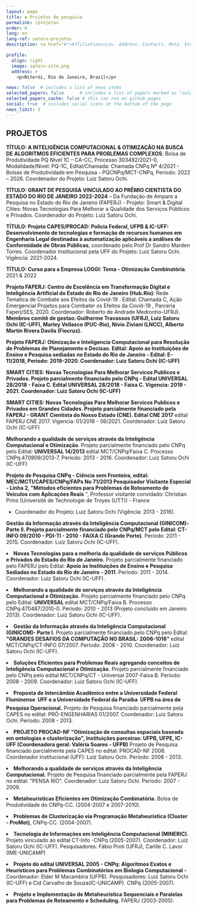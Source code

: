 ```yaml
---
layout: page
title: ▪ Projetos de pesquisa
permalink: /projetos
order: 6
lang: en
lang-ref: satoru-projetos
description: <a href="#">Affiliations</a>. Address. Contacts. Moto. Etc.

profile:
  align: right
  image: satoru-site.png
  address: >
    <p>Niterói, Rio de Janeiro, Brazil</p>

news: false  # includes a list of news items
selected_papers: false      # includes a list of papers marked as "selected={true}" (only run locally!)
selected_papers_cache: false # this can run on github pages
social: true  # includes social icons at the bottom of the page
news_limit: 5
---
```

## **PROJETOS**

**TÍTULO: A INTELIGÊNCIA COMPUTACIONAL & OTIMIZAÇÃO NA BUSCA DE ALGORITMOS EFICIENTES
PARA PROBLEMAS COMPLEXOS**; Bolsa de Produtividade PQ Nível 1C – CA-CC, Processo 303492/2021-0, Modalidade/Nível: PQ-1C, Edital/Chamada: Chamada CNPq Nº 4/2021 - Bolsas de Produtividade em Pesquisa - PQCNPq/MCT-CNPq, Período: 2022 – 2026. Coordenador do Projeto: Luiz Satoru Ochi.

**TÍTULO: GRANT DE PESQUISA VINCULADO AO PRÊMIO CIENTISTA DO ESTADO DO RIO DE JANEIRO 2022-2024** – Da Fundação de Amparo a Pesquisa no Estado do Rio de Janeiro (FAPERJ) - Projeto: Smart & Digital Cities: Novas Tecnologias Para Melhorar a Qualidade dos Serviços Públicos e Privados. Coordenador do Projeto: Luiz Satoru Ochi.

**TÍTULO: Projeto CAPES/PROCAD: Policia Federal, UFPB & IC-UFF: Desenvolvimento de tecnologias e formação de recursos humanos em Engenharia Legal destinadas à automatização aplicáveis a análises de Conformidade de Obras Públicas**, coordenado pelo Prof Dr Sandro Marden Torres. Coordenador Institucional pela UFF do Projeto: Luiz Satoru Ochi. Vigência: 2021-2024.

**TÍTULO: Curso para a Empresa LOGGI: Tema - Otimização Combinatória**. 2021 & 2022


**Projeto FAPERJ: Centro de Excelência em Transformação Digital e Inteligência Artificial do Estado do Rio de Janeiro (Hub.Rio)**: Rede Tematica de Combate aos Efeitos da Covid-19 .  Edital: Chamada C,  Ação Emergencial Projetos para Combater os Efeitos da Covid-19 , Parceria Faperj/SES, 2020. 
Coordenador: Roberto de Andrade Medronho-UFRJ). <b>Membros comitê de gestao:  Guilherme Travassos (UFRJ), Luiz Satoru Ochi (IC-UFF),  Marley Vellasco (PUC-Rio), Nivio Ziviani (LNCC),  Alberto Martin Rivera Davila (Fiocruz). 

**Projeto FAPERJ: Otimização e Inteligencia Computacional para Resolução de Problemas de Planejamento e Decisao**.
 Edital: Apoio as Instituições de Ensino e Pesquisa sediadas no Estado do Rio de Janeiro - Edital: E-11/2018, Periodo: 2019-2020.
Coordenador: Luiz Satoru Ochi (IC-UFF) 

**SMART CITIES: Novas Tecnologias Para Melhorar Servicos Publicos e Privados. 
	Projeto parcialmente financiado pelo CNPq - Edital UNIVERSAL 28/2018 - Faixa C.
 Edital UNIVERSAL 28/2018 - Faixa C. Vigencia: 2019 - 2021**.
Coordenador: Luiz Satoru Ochi (IC-UFF) 


**SMART CITIES: Novas Tecnologias Para Melhorar Servicos Publicos e Privados em Grandes Cidades**. 
Projeto parcialmente financiado pela FAPERJ - GRANT Cientista do Nosso Estado (CNE).
Edital CNE 2017 </b> edital FAPERJ CNE 2017. Vigencia: 01/2018 - 06/2021.
Coordenador: Luiz Satoru Ochi (IC-UFF) 

 **Melhorando a qualidade de serviços através da Inteligência Computacional e Otimização**. Projeto parcialmente financiado pelo CNPq
pelo Edital: <b> UNIVERSAL 14/2013 </b> edital MCT/CNPq/Faixa C. Processo CNPq:470909/2013-7. Período: 2013 - 2016. 
Coordenador: Luiz Satoru Ochi (IC-UFF) 
  
**Projeto de Pesquisa CNPq - Ciência sem Fronteira, edital: MEC/MCTI/CAPES/CNPq/FAPs No 71/2013 Pesquisador Visitante Especial - Linha 2, 
"Métodos eficientes para Problemas de Roteamento de Veículos com Aplicações Reais** ",
 Professor visitante convidado: Christian Prins (Université de Technologie de Troyes (UTT)) - France </b>
- Coordenador do Projeto: Luiz Satoru Ochi (Vigência: 2013 - 2016).


 **Gestão da Informação através da Inteligência Computacional (GINICOM)-Parte II. Projeto parcialmente 
financiado pelo CNPq/MCT pelo Edital: CT-INFO 09/2010 - PDI-TI - 2010 - FAIXA C (Grande Porte)**.</b> 
Período: 2011 - 2015. 
Coordenador: Luiz Satoru Ochi (IC-UFF). 
  </li>
<p>

<li>
  <b>Novas Tecnologias para a melhoria da qualidade de serviços Públicos e Privados do Estado do Rio de Janeiro.</b> Projeto parcialmente financiado pelo FAPERJ
pelo Edital: <b> Apoio às Instituições de Ensino e Pesquisa Sediadas no Estado do Rio de Janeiro - 2011</b>. 
Período: 2011 - 2014. 
Coordenador: Luiz Satoru Ochi (IC-UFF). 
  </li>
<p>

<li>
  <b>Melhorando a qualidade de serviços através da Inteligência Computacional e Otimização.</b> Projeto parcialmente financiado pelo CNPq
pelo Edital: <b> UNIVERSAL </b> edital MCT/CNPq/Faixa B. Processo CNPq:470487/2010-0. Período: 2010 - 2013 (Projeto concluido em Janeiro 2013). 
Coordenador: Luiz Satoru Ochi (IC-UFF). 
  </li>
<p>

<li>
  <b>Gestão da Informação através da Inteligência Computacional (GINICOM)- Parte I.</b> Projeto parcialmente financiado pelo CNPq
pelo Edital: <b> "GRANDES DESAFIOS DA COMPUTAÇÃO NO BRASIL: 2006-1016" </b> edital MCT/CNPq/CT-INFO 07/2007. Período: 2008 - 2010. 
Coordenador: Luiz Satoru Ochi (IC-UFF). 
  </li>
<p>
<li>
  <b>Soluções Eficientes para Problemas Reais agregando conceitos de Inteligência Computacional e Otimização.</b> 
Projeto parcialmente financiado pelo CNPq pelo edital MCT/CNPq/CT - Universal 2007-Faixa B. Período: 2008 - 2009. 
Coordenador: Luiz Satoru Ochi (IC-UFF). 
  </li>
<p>

<li>
  <b>Proposta de Intercâmbio Acadêmico entre a Universidade Federal Fluminense  UFF e a Universidade Federal da Paraíba  UFPB
na área de Pesquisa Operacional.</b> Projeto de Pesquisa
financiado parcialmente pela CAPES no edital: PRÓ-ENGENHARIAS 01/2007. Coordenador: Luiz Satoru Ochi. Período: 2008 - 2013.
  </li>
<p>

<li>
  <b>PROJETO PROCAD-NF "Otimização de consultas espaciais baseada em ontologias e clusterização", Instituições parceiras: UFPB, UFPE, IC-UFF (Coordenadora geral: Valéria Soares - UFPB)</b> Projeto de Pesquisa
financiado parcialmente pela CAPES no edital: PROCAD-NF 2008. Coordenador Institucional (UFF): Luiz Satoru Ochi. Período: 2008 - 2013.
  </li>
<p>

<li>
  <b>Melhorando a qualidade de serviços através da Inteligência Computacional.</b> Projeto de Pesquisa
financiado parcialmente pela FAPERJ no edital: "PENSA RIO". Coordenador: Luiz Satoru Ochi. Período: 2007 - 2009.
  </li>
<p>
	<li>
  <b>Metaheurísticas Eficientes em Otimização Combinatória.</b> Bolsa de Produtividade do
  CNPq-CC. (2004-2007 e 2007-2010).
  </li>
  <p>
  <li>
  <b>Problemas de Clusterização via Programação Metaheurística (Cluster - ProMet)</b>,
  CNPq-CC. (2004-2007).
  </li>
  <p>
    <li>
  <b>Tecnologia de Informações em Inteligência Computacional (MINERIC).</b> Projeto vinculado ao edital CT-Info -CNPq
 (2005-2007). Coordenador: Luiz Satoru Ochi (IC-UFF). Pesquisadores: Fábio Proti (UFRJ), Carlile C. Lavor (IME-UNICAMP)
  </li>
<p>
 <li>
  <b> Projeto do edital UNIVERSAL 2005 - CNPq: Algoritmos Exatos e Heurísticos para Problemas Combinatórios
em Biologia Computacional - </b> Coordenador: Elder M Macambira (UFPB). Pesquisadores: Luiz Satoru Ochi (IC-UFF) e 
Cid Carvalho de Souza(IC-UNICAMP). CNPq (2005-2007).
  </li>
<p>
<li>
  <b>Projeto e Implementação de Metaheurística Sequenciais e Paralelas para Problemas de
  Roteamento e Scheduling.</b> FAPERJ (2003-2005).
  </li>
</ol>


